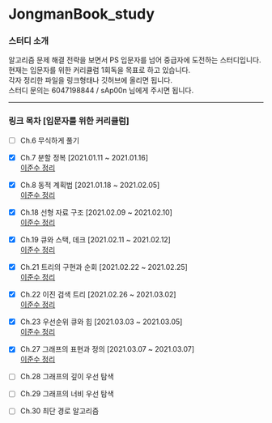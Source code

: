 # JongmanBook_study


### 스터디 소개

알고리즘 문제 해결 전략을 보면서 PS 입문자를 넘어 중급자에 도전하는 스터디입니다.  
현재는 입문자를 위한 커리큘럼 1회독을 목표로 하고 있습니다.  
각자 정리한 파일을 링크형태나 깃허브에 올리면 됩니다.  
스터디 문의는 6047198844 / sAp00n 님에게 주시면 됩니다.  

---
### 링크 목차 [입문자를 위한 커리큘럼]

- [ ] Ch.6 무식하게 풀기

- [x] Ch.7 분할 정복 [2021.01.11 ~ 2021.01.16]  
[이준수 정리](https://www.notion.so/7-19efd1b889d14ae3b99f259f1c1fdbe4)  

- [x] Ch.8 동적 계획법 [2021.01.18 ~ 2021.02.05]  
[이준수 정리](https://www.notion.so/8-a2d3c7aff1a94b718473fac2198c67bd)  

- [x] Ch.18 선형 자료 구조 [2021.02.09 ~ 2021.02.10]  
[이준수 정리](https://www.notion.so/18-3a2ab78357b14c04a2301f60ab5dadd8)

- [x] Ch.19 큐와 스택, 데크 [2021.02.11 ~ 2021.02.12]  
[이준수 정리](https://www.notion.so/19-d197522615d842618263ddd101924d7a)

- [x] Ch.21 트리의 구현과 순회 [2021.02.22 ~ 2021.02.25]  
[이준수 정리](https://www.notion.so/21-18e9c6a83c86452f8a4c1c893a174281)

- [x] Ch.22 이진 검색 트리 [2021.02.26 ~ 2021.03.02]  
[이준수 정리](https://www.notion.so/22-fd8bd43fbe724f9dbca1ae9c30b75619)

- [x] Ch.23 우선순위 큐와 힙 [2021.03.03 ~ 2021.03.05]  
[이준수 정리](https://www.notion.so/23-d1996f0669084b2bb95229f4f0ab2d20)

- [x] Ch.27 그래프의 표현과 정의 [2021.03.07 ~ 2021.03.07]  
[이준수 정리](https://www.notion.so/27-e3fd02391de744568bacbb0ffaf4989d)

- [ ] Ch.28 그래프의 깊이 우선 탐색

- [ ] Ch.29 그래프의 너비 우선 탐색

- [ ] Ch.30 최단 경로 알고리즘
